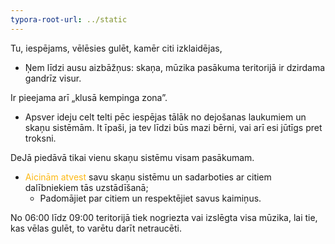 ```yaml
---
typora-root-url: ../static
---
```


Tu, iespējams, vēlēsies gulēt, kamēr citi izklaidējas,

- Ņem līdzi ausu aizbāžņus: skaņa, mūzika pasākuma  teritorijā ir dzirdama gandrīz visur.

Ir pieejama arī „klusā kempinga zona”.

- Apsver ideju celt telti pēc iespējas tālāk no dejošanas laukumiem un skaņu sistēmām. It īpaši, ja tev līdzi būs mazi bērni, vai arī esi jūtīgs pret troksni.

DeJā piedāvā tikai vienu skaņu sistēmu visam pasākumam.

- <span style="color:#fdb913;">Aicinām atvest </span> savu skaņu sistēmu un sadarboties ar citiem dalībniekiem tās uzstādīšanā;
  - Padomājiet par citiem un respektējiet savus kaimiņus.

No 06:00 līdz 09:00 teritorijā tiek nogriezta vai izslēgta visa mūzika, lai tie, kas vēlas gulēt, to varētu darīt netraucēti.





